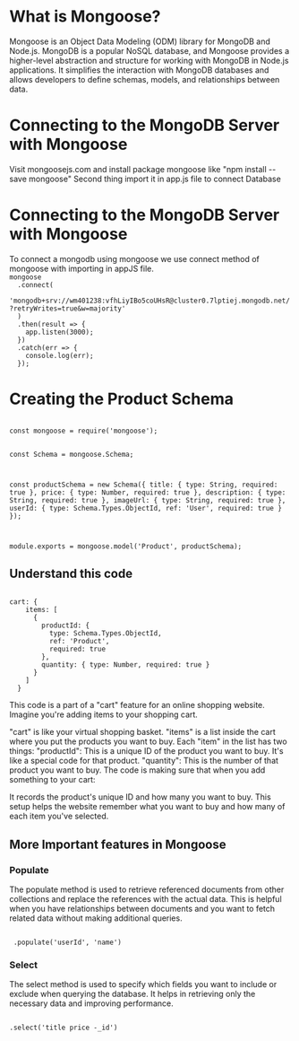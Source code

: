 <h1>What is Mongoose?</h1>

<p>Mongoose is an Object Data Modeling (ODM) library for MongoDB and Node.js. MongoDB is a popular NoSQL database, and Mongoose provides a higher-level abstraction and structure for working with MongoDB in Node.js applications. It simplifies the interaction with MongoDB databases and allows developers to define schemas, models, and relationships between data.</p>

<h1>Connecting to the MongoDB Server with Mongoose</h1>
<p>Visit mongoosejs.com and install package mongoose like "npm install --save mongoose"
Second thing import it in app.js file to connect Database
</p>

<h1>Connecting to the MongoDB Server with Mongoose</h1>

<p>To connect a mongodb using mongoose we use connect method of mongoose with importing in appJS
file.

<code>
mongoose
  .connect(
    'mongodb+srv://wm401238:vfhLiyIBo5coUHsR@cluster0.7lptiej.mongodb.net/?retryWrites=true&w=majority'
  )
  .then(result => {
    app.listen(3000);
  })
  .catch(err => {
    console.log(err);
  });
</code>

</p>

<h1>Creating the Product Schema</h1>

<p>
<code>
const mongoose = require('mongoose');

const Schema = mongoose.Schema;

const productSchema = new Schema({
  title: {
    type: String,
    required: true
  },
  price: {
    type: Number,
    required: true
  },
  description: {
    type: String,
    required: true
  },
  imageUrl: {
    type: String,
    required: true
  },
  userId: {
    type: Schema.Types.ObjectId,
    ref: 'User',
    required: true
  }
});

module.exports = mongoose.model('Product', productSchema);
</code>
</p>

<h2>Understand this code</h2>

<code>
cart: {
    items: [
      {
        productId: {
          type: Schema.Types.ObjectId,
          ref: 'Product',
          required: true
        },
        quantity: { type: Number, required: true }
      }
    ]
  }
</code>

<p>This code is a part of a "cart" feature for an online shopping website. Imagine you're adding items to your shopping cart.

"cart" is like your virtual shopping basket.
"items" is a list inside the cart where you put the products you want to buy.
Each "item" in the list has two things:
"productId": This is a unique ID of the product you want to buy. It's like a special code for that product.
"quantity": This is the number of that product you want to buy.
The code is making sure that when you add something to your cart:

It records the product's unique ID and how many you want to buy.
This setup helps the website remember what you want to buy and how many of each item you've selected.</p>

<h2>More Important features in Mongoose</h2>

<h3>Populate</h3>

<p>
The populate method is used to retrieve referenced documents from other collections and replace the references with the actual data. This is helpful when you have relationships between documents and you want to fetch related data without making additional queries.
</p>

<code>
 .populate('userId', 'name')
</code>

<h3>Select</h3>

<p>
The select method is used to specify which fields you want to include or exclude when querying the database. It helps in retrieving only the necessary data and improving performance.
</p>

<code>
.select('title price -_id')
</code>